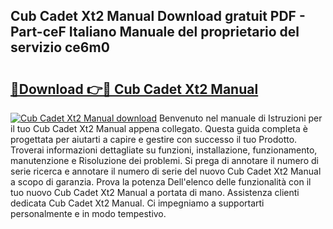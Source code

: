 ## Cub Cadet Xt2 Manual Download gratuit PDF - Part-ceF Italiano Manuale del proprietario del servizio ce6m0

# <h2><a href="http://dfcu8g.blite.top/?on=Cub+Cadet+Xt2+Manual">🔗Download 👉🔴 Cub Cadet Xt2 Manual</a></h2>

[![Cub Cadet Xt2 Manual download](https://i.imgur.com/lujVjoI.png)](http://dfcu8g.blite.top/?on=Cub+Cadet+Xt2+Manual)
Benvenuto nel manuale di Istruzioni per il tuo Cub Cadet Xt2 Manual appena collegato. Questa guida completa è progettata per aiutarti a capire e gestire con successo il tuo Prodotto. Troverai informazioni dettagliate su funzioni, installazione, funzionamento, manutenzione e Risoluzione dei problemi. Si prega di annotare il numero di serie ricerca e annotare il numero di serie del nuovo Cub Cadet Xt2 Manual a scopo di garanzia. Prova la potenza Dell'elenco delle funzionalità con il tuo nuovo Cub Cadet Xt2 Manual a portata di mano. Assistenza clienti dedicata Cub Cadet Xt2 Manual. Ci impegniamo a supportarti personalmente e in modo tempestivo.
